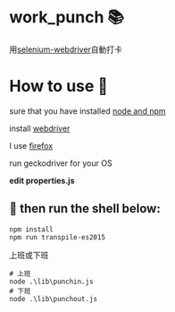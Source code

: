 # work_punch :books:
用[selenium-webdriver](https://github.com/SeleniumHQ/selenium/tree/master/javascript/node/selenium-webdriver)自動打卡

# How to use :wrench:
sure that you have installed [node and npm](https://nodejs.org/en/)

install [webdriver](https://github.com/SeleniumHQ/selenium/tree/master/javascript/node/selenium-webdriver)

I use [firefox](https://github.com/mozilla/geckodriver/releases/)

run geckodriver for your OS

**edit properties.js**
## :memo: then run the shell below:

~~~
npm install
npm run transpile-es2015
~~~

上班或下班
~~~
# 上班
node .\lib\punchin.js
# 下班
node .\lib\punchout.js
~~~
